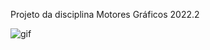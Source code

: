 Projeto da disciplina Motores Gráficos 2022.2

![gif](Screenshots/quick_showcase.gif)

<!---  ![image](Screenshots/Initial_Menu.png) -->

<!---  Project Name: Look and Point -->
